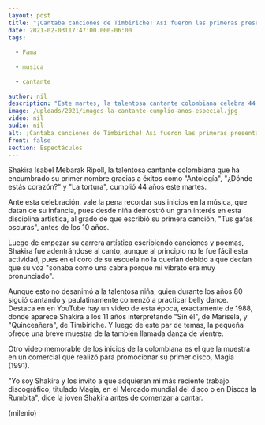 ```yaml
---
layout: post
title: "¡Cantaba canciones de Timbiriche! Así fueron las primeras presentaciones musicales de Shakira"
date: 2021-02-03T17:47:00.000-06:00
tags:
  
  - Fama
  
  - musica
  
  - cantante
  
author: nil
description: "Este martes, la talentosa cantante colombiana celebra 44 años. ¡Mira cómo fueron sus inicios musicales! "
image: /uploads/2021/images-la-cantante-cumplio-anos-especial.jpg
video: nil
audio: nil
alt: ¡Cantaba canciones de Timbiriche! Así fueron las primeras presentaciones musicales de Shakira
front: false
section: Espectáculos
---
```


Shakira Isabel Mebarak Ripoll, la talentosa cantante colombiana que ha encumbrado su primer nombre gracias a éxitos como "Antología", "¿Dónde estás corazón?" y "La tortura", cumplió 44 años este martes.
 
Ante esta celebración, vale la pena recordar sus inicios en la música, que datan de su infancia, pues desde niña demostró un gran interés en esta disciplina artística, al grado de que escribió su primera canción, "Tus gafas oscuras", antes de los 10 años.

Luego de empezar su carrera artística escribiendo canciones y poemas, Shakira fue adentrándose al canto, aunque al principio no le fue fácil esta actividad, pues en el coro de su escuela no la querían debido a que decían que su voz "sonaba como una cabra porque mi vibrato era muy pronunciado". 

Aunque esto no desanimó a la talentosa niña, quien durante los años 80 siguió cantando y paulatinamente comenzó a practicar belly dance. 
Destaca en en YouTube hay un video de esta época, exactamente de 1988, donde aparece Shakira a los 11 años interpretando "Sin él", de Marisela, y "Quinceañera", de Timbiriche. Y luego de este par de temas, la pequeña ofrece una breve muestra de la también llamada danza de vientre.  

Otro video memorable de los inicios de la colombiana es el que la muestra en un comercial que realizó para promocionar su primer disco, Magia (1991). 

"Yo soy Shakira y los invito a que adquieran mi más reciente trabajo discográfico, titulado Magia, en el Mercado mundial del disco o en Discos la Rumbita", dice la joven Shakira antes de comenzar a cantar. 

(milenio)